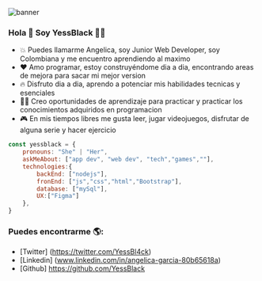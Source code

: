![banner](https://user-images.githubusercontent.com/70681219/173011681-e2f1a535-106d-4d99-a08f-c881d212577d.jpg)

### Hola 👋 Soy YessBlack 👩‍💻
- 💥 Puedes llamarme Angelica, soy Junior Web Developer, soy Colombiana y me encuentro aprendiendo al maximo 
- ❤ Amo programar, estoy construyéndome dia a dia, encontrando areas de mejora para sacar mi mejor version
- 🔥 Disfruto dia a dia, aprendo a potenciar mis habilidades tecnicas y esenciales
- 👩‍🎓 Creo oportunidades de aprendizaje para practicar y practicar los conocimientos adquiridos en programacion
- 🎮 En mis tiempos libres me gusta leer, jugar videojuegos, disfrutar de alguna serie y hacer ejercicio


```javascript
const yessblack = {
    pronouns: "She" | "Her",
    askMeAbout: ["app dev", "web dev", "tech","games",""],
    technologies:{
        backEnd: ["nodejs"],
        fronEnd: ["js","css","html","Bootstrap"],
        database: ["mySql"],
        UX:["Figma"]
    },
}
```

### Puedes encontrarme 🌎:
- [Twitter] (https://twitter.com/YessBl4ck)
- [Linkedin] (www.linkedin.com/in/angelica-garcia-80b65618a)
- [Github] https://github.com/YessBlack


